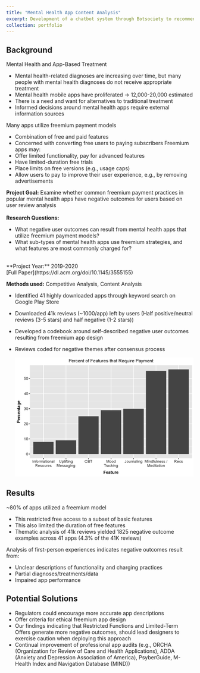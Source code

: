 ```yaml
---
title: "Mental Health App Content Analysis"
excerpt: Development of a chatbot system through Botsociety to recommend mental health mobile apps and quickly reduce a large set of apps to a handful of personalized options<br><br><img src='/images/CoverImages/MHapps_Cover.png' alt = 'Evaluative Research. Mental Health App Content Analysis. Exploring common app features and pricing strategies. Quantitative, Competitive Analysis, Content Analysis'>"
collection: portfolio
---
```


## Background
Mental Health and App-Based Treatment
- Mental health-related diagnoses are increasing over time, but many people with mental health diagnoses do not receive appropriate treatment
- Mental health mobile apps have proliferated -> 12,000-20,000 estimated
- There is a need and want for alternatives to traditional treatment
- Informed decisions around mental health apps require external information sources

Many apps utilize freemium payment models
- Combination of free and paid features
- Concerned with converting free users to paying subscribers
Freemium apps may:
- Offer limited functionality, pay for advanced features
- Have limited-duration free trials
- Place limits on free versions (e.g., usage caps)
- Allow users to pay to improve their user experience, e.g., by removing advertisements


**Project Goal:** Examine whether common freemium payment practices in popular mental health apps have negative outcomes for users based on user review analysis <br>
<br>
**Research Questions:** <br>
- What negative user outcomes can result from mental health apps that utilize freemium payment models? <br>
- What sub-types of mental health apps use freemium strategies, and what features are most commonly charged for? <br>
<br>
**Project Year:** 2019-2020 <br>
[Full Paper](https://dl.acm.org/doi/10.1145/3555155)

**Methods used:** Competitive Analysis, Content Analysis
- Identified 41 highly downloaded apps through keyword search on Google Play Store
- Downloaded 41k reviews (~1000/app) left by users (Half positive/neutral reviews (3-5 stars) and half negative (1-2 stars))
- Developed a codebook around self-described negative user outcomes resulting from freemium app design
- Reviews coded for negative themes after consensus process

  <img src = '/images/AppFeatures.png'>

## Results
~80% of apps utilized a freemium model
- This restricted free access to a subset of basic features
- This also limited the duration of free features
- Thematic analysis of 41k reviews yielded 1825 negative outcome examples across 41 apps (4.3% of the 41K reviews)

Analysis of first-person experiences indicates negative outcomes result from:
- Unclear descriptions of functionality and charging practices
- Partial diagnoses/treatments/data
- Impaired app performance


## Potential Solutions
- Regulators could encourage more accurate app descriptions
- Offer criteria for ethical freemium app design
- Our findings indicating that Restricted Functions and Limited-Term Offers generate more negative outcomes, should lead designers to exercise caution when deploying this approach
- Continual improvement of professional app audits (e.g., ORCHA (Organization for Review of Care and Health Applications), ADDA (Anxiety and Depression Association of America), PsyberGuide, M-Health Index and Navigation Database (MIND))

